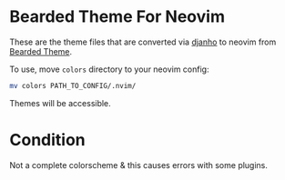 # Bearded Theme For Neovim

These are the theme files that are converted via [djanho](https://github.com/viniciusmuller/djanho) to neovim from [Bearded Theme](https://github.com/BeardedBear/bearded-theme).

  
To use, move ```colors``` directory to your neovim config:
```bash
mv colors PATH_TO_CONFIG/.nvim/
```

Themes will be accessible.

# Condition
Not a complete colorscheme & this causes errors with some plugins.

